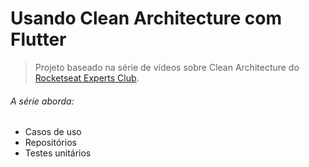 # Usando Clean Architecture com Flutter

> Projeto baseado na série de vídeos sobre Clean Architecture do [Rocketseat Experts Club](https://github.com/rocketseat-experts-club/flutter-clean-arch-2021-07-05).

###### A série aborda:

- Casos de uso
- Repositórios
- Testes unitários
